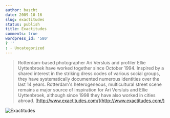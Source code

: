 ```yaml
---
author: bascht
date: 2009-10-16
slug: exactitudes
status: publish
title: Exactitudes
comments: true
wordpress_id: '580'
? ''
: - Uncategorized
---
```


> Rotterdam-based photographer Ari Versluis and profiler Ellie
> Uyttenbroek have worked together since October 1994. Inspired by a
> shared interest in the striking dress codes of various social
> groups, they have systematically documented numerous identities
> over the last 14 years. Rotterdam's heterogeneous, multicultural
> street scene remains a major source of inspiration for Ari Versluis
> and Ellie Uyttenbroek, although since 1998 they have also worked in
> cities abroad.
> [http://www.exactitudes.com/](http://www.exactitudes.com/)


![Exactitudes](http://www.exactitudes.com/content/comp274/144.jpg)

